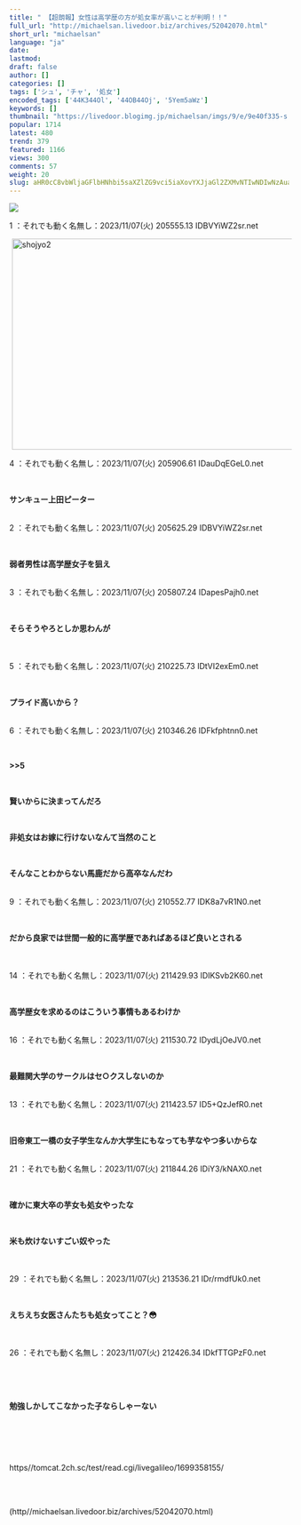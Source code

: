 ```yaml
---
title: " 【超朗報】女性は高学歴の方が処女率が高いことが判明！！"
full_url: "http://michaelsan.livedoor.biz/archives/52042070.html"
short_url: "michaelsan"
language: "ja"
date: 
lastmod: 
draft: false
author: []
categories: []
tags: ['シュ', 'チャ', '処女']
encoded_tags: ['44K344Ol', '44OB44Oj', '5Yem5aWz']
keywords: []
thumbnail: "https://livedoor.blogimg.jp/michaelsan/imgs/9/e/9e40f335-s.jpg"
popular: 1714
latest: 480
trend: 379
featured: 1166
views: 300
comments: 57
weight: 20
slug: aHR0cC8vbWljaGFlbHNhbi5saXZlZG9vci5iaXovYXJjaGl2ZXMvNTIwNDIwNzAuaHRtbA==
---
```


![](https://livedoor.blogimg.jp/michaelsan/imgs/9/e/9e40f335-s.jpg)

<div><p>1 ：それでも動く名無し：2023/11/07(火) 205555.13 IDBVYiWZ2sr.net</p><a target='_blank' title='shojyo2' href='https//livedoor.blogimg.jp/michaelsan/imgs/3/e/3e439fea.jpg'><img class='pict' hspace='5' alt='shojyo2' border='0' height='380' width='680' src='https//livedoor.blogimg.jp/michaelsan/imgs/3/e/3e439fea-s.jpg'></a><br><p>4 ：それでも動く名無し：2023/11/07(火) 205906.61 IDauDqEGeL0.net</p><p><b><p><br></p></b></p><p><b><p>サンキュー上田ピーター</p></b><br>2 ：それでも動く名無し：2023/11/07(火) 205625.29 IDBVYiWZ2sr.net</p><p><b><p><br></p></b></p><p><b><p>弱者男性は高学歴女子を狙え</p></b><br>3 ：それでも動く名無し：2023/11/07(火) 205807.24 IDapesPajh0.net</p><p><b><p><br></p></b></p><p><b><p>そらそうやろとしか思わんが</p><br></b><br>5 ：それでも動く名無し：2023/11/07(火) 210225.73 IDtVI2exEm0.net</p><p><b><p><br></p></b></p><p><b><p>プライド高いから？</p></b><br>6 ：それでも動く名無し：2023/11/07(火) 210346.26 IDFkfphtnn0.net</p><p><b><p><br></p></b></p><p><b><p>>>5</p></b></p><p><b><p><br></p></b></p><p><b><p>賢いからに決まってんだろ</p></b></p><p><b><p><br></p></b></p><p><b><p>非処女はお嫁に行けないなんて当然のこと</p></b></p><p><b><p><br></p></b></p><p><b><p>そんなことわからない馬鹿だから高卒なんだわ</p></b><br>9 ：それでも動く名無し：2023/11/07(火) 210552.77 IDK8a7vR1N0.net</p><p><b><p><br></p></b></p><p><b><p>だから良家では世間一般的に高学歴であればあるほど良いとされる<br></p><br></b><br>14 ：それでも動く名無し：2023/11/07(火) 211429.93 IDIKSvb2K60.net</p><p><b><p><br></p></b></p><p><b><p>高学歴女を求めるのはこういう事情もあるわけか</p></b><br>16 ：それでも動く名無し：2023/11/07(火) 211530.72 IDydLjOeJV0.net</p><p><b><p><br></p></b></p><p><b><p>最難関大学のサークルはセ○クスしないのか</p></b></p><p><br>13 ：それでも動く名無し：2023/11/07(火) 211423.57 ID5+QzJefR0.net</p><p><b><p><br></p></b></p><p><b><p>旧帝東工一橋の女子学生なんか大学生にもなっても芋なやつ多いからな </p></b><br>21 ：それでも動く名無し：2023/11/07(火) 211844.26 IDiY3/kNAX0.net</p><p><b><p><br></p></b></p><p><b><p>確かに東大卒の芋女も処女やったな</p></b></p><p><b><p><br></p></b></p><p><b><p>米も炊けないすごい奴やった</p><br></b><br>29 ：それでも動く名無し：2023/11/07(火) 213536.21 IDr/rmdfUk0.net</p><p><b><p><br></p></b></p><p><b><p>えちえち女医さんたちも処女ってこと？😳 </p><br></b><br>26 ：それでも動く名無し：2023/11/07(火) 212426.34 IDkfTTGPzF0.net</p><p><b><p><br></p></b></p><p><b><p><br></p></b></p><p><b><p>勉強しかしてこなかった子ならしゃーない</p></b><br></p><br><p><br>https//tomcat.2ch.sc/test/read.cgi/livegalileo/1699358155/<br></p><br><br clear='all'> <p id='a6850dc6aefc0d5bbff2bea180d92d89'> </p> <p id='a6850dc6aefc0d5bbff2bea180d92d89'> </p> <p class='alistcloud-container-6795'></p> </div>

(http//michaelsan.livedoor.biz/archives/52042070.html)
